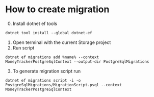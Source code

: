 ﻿# How to create migration
0. Install dotnet ef tools
```
dotnet tool install --global dotnet-ef
```
1. Open terminal with the current Storage project
2. Run script
```
dotnet ef migrations add %name% --context MoneyTrackerPostgreSqlContext --output-dir PostgreSqlMigrations
```
3. To generate migration script run
```
dotnet ef migrations script -i -o PostgreSqlMigrations/MigrationScript.psql --context MoneyTrackerPostgreSqlContext
```
